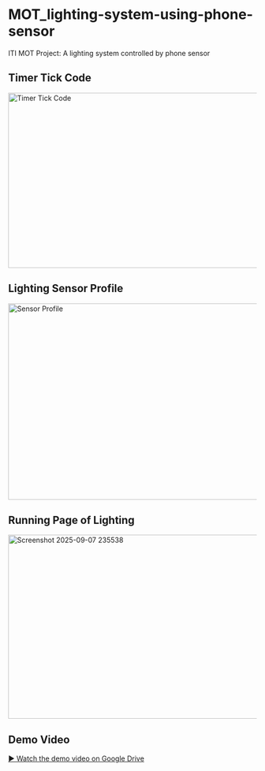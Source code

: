 # MOT_lighting-system-using-phone-sensor
ITI MOT Project: A lighting system controlled by phone sensor
## Timer Tick Code
<img width="542" height="355" alt="Timer Tick Code" src="https://github.com/user-attachments/assets/0302f05e-a526-48c3-b337-531fa6c92971" />

## Lighting Sensor Profile
<img width="664" height="398" alt="Sensor Profile" src="https://github.com/user-attachments/assets/5a7fecd4-0ffe-4cf3-82fc-5952c380a9df" />

## Running Page of Lighting
<img width="596" height="373" alt="Screenshot 2025-09-07 235538" src="https://github.com/user-attachments/assets/5c916d41-b85b-4b1b-b2c1-99ffc9bd733b" />

## Demo Video
[▶️ Watch the demo video on Google Drive](https://drive.google.com/file/d/1q0r6wZK9D1ylk_klJk3OYEAneQKXc5uv/view?usp=drivesdk)
